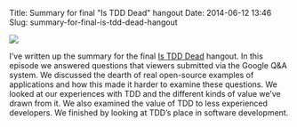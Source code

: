 Title: Summary for final "Is TDD Dead" hangout
Date: 2014-06-12 13:46
Slug: summary-for-final-is-tdd-dead-hangout

<div class="img floating">

[![](http://martinfowler.com/snips/hangout-kb-dhh-mf.png)](http://martinfowler.com/articles/is-tdd-dead/)

</div>

I’ve written up the summary for the final [Is TDD
Dead](http://martinfowler.com/articles/is-tdd-dead/) hangout. In this
episode we answered questions that viewers submitted via the Google Q&A
system. We discussed the dearth of real open-source examples of
applications and how this made it harder to examine these questions. We
looked at our experiences with TDD and the different kinds of value
we’ve drawn from it. We also examined the value of TDD to less
experienced developers. We finished by looking at TDD’s place in
software development.

</p>

